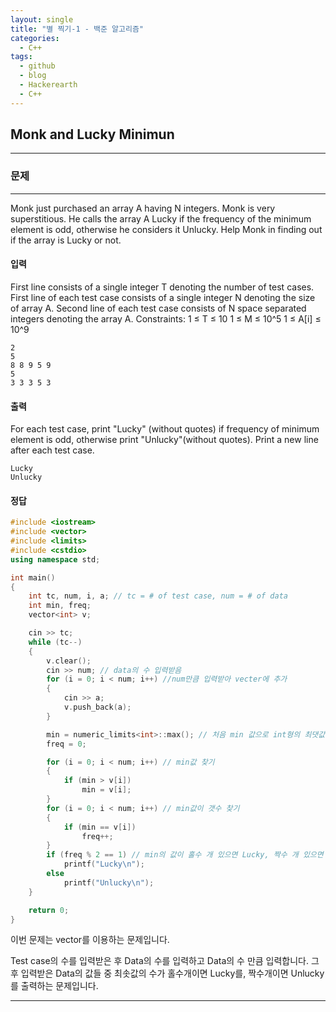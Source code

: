 ```yaml
---
layout: single
title: "별 찍기-1 - 백준 알고리즘"
categories:
  - C++
tags:
  - github
  - blog
  - Hackerearth
  - C++
---
```

## **Monk and Lucky Minimun**
---

### 문제
---
  Monk just purchased an array A having N integers. Monk is very superstitious. He calls the array A Lucky if the frequency of the minimum element is odd, otherwise he considers it Unlucky. Help Monk in finding out if the array is Lucky or not.

#### 입력
First line consists of a single integer T denoting the number of test cases.
First line of each test case consists of a single integer N denoting the size of array A.
Second line of each test case consists of N space separated integers denoting the array A.
Constraints:
1 ≤ T ≤ 10
1 ≤ M ≤ 10^5
1 ≤ A[i] ≤ 10^9
```
2
5
8 8 9 5 9
5
3 3 3 5 3
```

#### 출력
For each test case, print "Lucky" (without quotes) if frequency of minimum element is odd, otherwise print "Unlucky"(without quotes). Print a new line after each test case.
```
Lucky
Unlucky
```

#### 정답
```c++
#include <iostream>
#include <vector>
#include <limits>
#include <cstdio>
using namespace std;

int main()
{
	int tc, num, i, a; // tc = # of test case, num = # of data
	int min, freq;
	vector<int> v;

	cin >> tc;
	while (tc--)
	{
		v.clear();
		cin >> num; // data의 수 입력받음
		for (i = 0; i < num; i++) //num만큼 입력받아 vecter에 추가
		{
			cin >> a;
			v.push_back(a);
		}

		min = numeric_limits<int>::max(); // 처음 min 값으로 int형의 최댓값 넣음
		freq = 0;

		for (i = 0; i < num; i++) // min값 찾기
		{
			if (min > v[i])
				min = v[i];
		}
		for (i = 0; i < num; i++) // min값이 갯수 찾기
		{
			if (min == v[i])
				freq++;
		}
		if (freq % 2 == 1) // min의 값이 홀수 개 있으면 Lucky, 짝수 개 있으면 Unlucky 출력
			printf("Lucky\n");
		else
			printf("Unlucky\n");
	}

	return 0;
}
```
이번 문제는 vector를 이용하는 문제입니다.

Test case의 수를 입력받은 후 Data의 수를 입력하고 Data의 수 만큼 입력합니다. 그 후 입력받은 Data의 값들 중 최솟값의 수가 홀수개이면 Lucky를, 짝수개이면 Unlucky를 출력하는 문제입니다.

---
